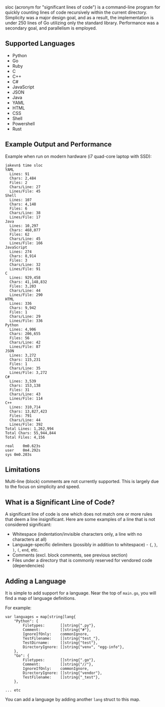 sloc (acronym for "significant lines of code") is a command-line program for quickly counting lines of code recursively within the current directory.
Simplicity was a major design goal, and as a result, the implementation is under 250 lines of Go utilizing only the 
standard library. Performance was a secondary goal, and parallelism is employed.

Supported Languages
---
* Python
* Go
* Ruby
* C
* C++
* C#
* JavaScript
* JSON
* Java
* YAML
* HTML
* CSS
* Shell
* Powershell
* Rust

Example Output and Performance
---
Example when run on modern hardware (i7 quad-core laptop with SSD):

```
jakevn$ time sloc
YAML
  Lines: 91
  Chars: 2,484
  Files: 2
  Chars/Line: 27
  Lines/File: 45
Shell
  Lines: 107
  Chars: 4,148
  Files: 6
  Chars/Line: 38
  Lines/File: 17
Java
  Lines: 10,297
  Chars: 468,077
  Files: 62
  Chars/Line: 45
  Lines/File: 166
JavaScript
  Lines: 274
  Chars: 8,914
  Files: 3
  Chars/Line: 32
  Lines/File: 91
C
  Lines: 929,458
  Chars: 41,148,832
  Files: 3,203
  Chars/Line: 44
  Lines/File: 290
HTML
  Lines: 336
  Chars: 9,942
  Files: 1
  Chars/Line: 29
  Lines/File: 336
Python
  Lines: 4,906
  Chars: 206,655
  Files: 56
  Chars/Line: 42
  Lines/File: 87
JSON
  Lines: 3,272
  Chars: 115,231
  Files: 1
  Chars/Line: 35
  Lines/File: 3,272
C#
  Lines: 3,539
  Chars: 153,138
  Files: 31
  Chars/Line: 43
  Lines/File: 114
C++
  Lines: 310,714
  Chars: 13,827,423
  Files: 791
  Chars/Line: 44
  Lines/File: 392
Total Lines: 1,262,994
Total Chars: 55,944,844
Total Files: 4,156

real	0m0.623s
user	0m4.292s
sys	0m0.203s
```

Limitations
---
Multi-line (block) comments are not currently supported. This is largely due to the focus on simplicity and speed.

What is a Significant Line of Code?
---
A significant line of code is one which does not match one or more rules that deem a line insignificant. Here are some 
examples of a line that is not considered significant:
* Whitespace (indentation/invisible characters only, a line with no characters at all)
* Language-specific delimiters (possibly in addition to whitespace) - `{`, `}`, `)`, `(`, `end`, etc.
* Comments (excl. block comments, see previous section)
* Files under a directory that is commonly reserved for vendored code (dependencies)

Adding a Language
---
It is simple to add support for a language. Near the top of `main.go`, you will find a map of language definitions.

For example:

```
var languages = map[string]lang{
	"Python": {
		Filetypes:       []string{".py"},
		Comment:         []string{"#"},
		IgnoreIfOnly:    commonIgnore,
		TestFilename:    []string{"test_"},
		TestDirname:     []string{"test"},
		DirectoryIgnore: []string{"venv", "egg-info"},
	},
	"Go": {
		Filetypes:       []string{".go"},
		Comment:         []string{"//"},
		IgnoreIfOnly:    commonIgnore,
		DirectoryIgnore: []string{"vendor"},
		TestFilename:    []string{"_test"},
	},

... etc
```

You can add a language by adding another `lang` struct to this map.
